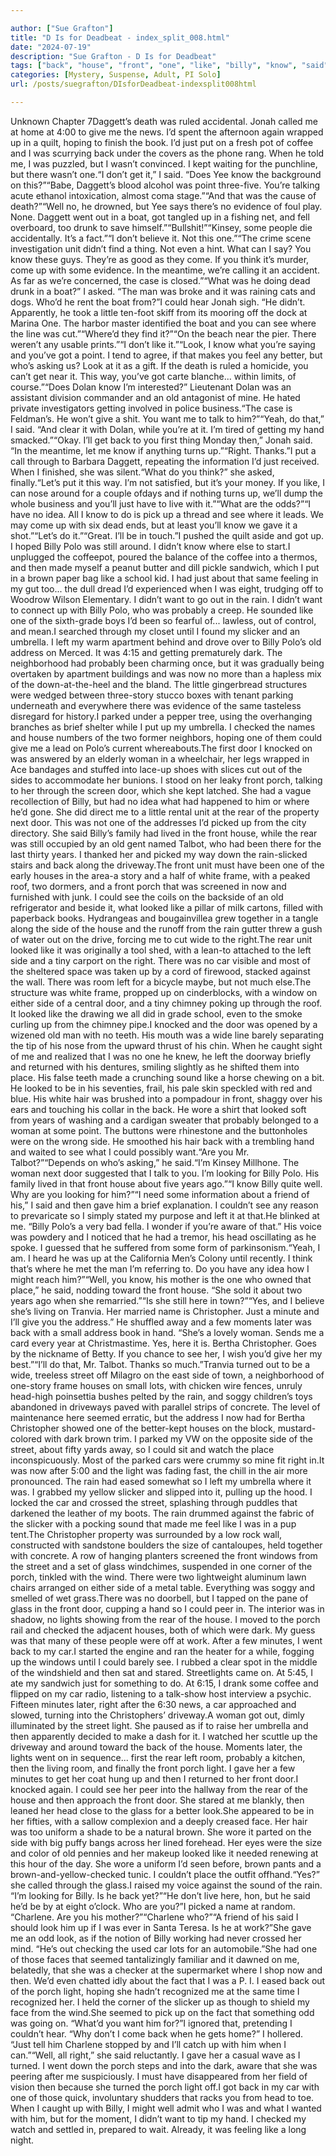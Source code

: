 ```yaml
---

author: ["Sue Grafton"]
title: "D Is for Deadbeat - index_split_008.html"
date: "2024-07-19"
description: "Sue Grafton - D Is for Deadbeat"
tags: ["back", "house", "front", "one", "like", "billy", "know", "said", "side", "could", "see", "door", "porch", "left", "car", "light", "got", "old", "polo", "rain", "rear", "looked", "give", "put", "get"]
categories: [Mystery, Suspense, Adult, PI Solo]
url: /posts/suegrafton/DIsforDeadbeat-indexsplit008html

---
```



Unknown
Chapter 7Daggett’s death was ruled accidental. Jonah called me at home at 4:00 to give me the news. I’d spent the afternoon again wrapped up in a quilt, hoping to finish the book. I’d just put on a fresh pot of coffee and I was scurrying back under the covers as the phone rang. When he told me, I was puzzled, but I wasn’t convinced. I kept waiting for the punchline, but there wasn’t one.“I don’t get it,” I said. “Does Yee know the background on this?”“Babe, Daggett’s blood alcohol was point three-five. You’re talking acute ethanol intoxication, almost coma stage.”“And that was the cause of death?”“Well no, he drowned, but Yee says there’s no evidence of foul play. None. Daggett went out in a boat, got tangled up in a fishing net, and fell overboard, too drunk to save himself.”“Bullshit!”“Kinsey, some people die accidentally. It’s a fact.”“I don’t believe it. Not this one.”“The crime scene investigation unit didn’t find a thing. Not even a hint. What can I say? You know these guys. They’re as good as they come. If you think it’s murder, come up with some evidence. In the meantime, we’re calling it an accident. As far as we’re concerned, the case is closed.”“What was he doing dead drunk in a boat?” I asked. “The man was broke and it was raining cats and dogs. Who’d he rent the boat from?”I could hear Jonah sigh. “He didn’t. Apparently, he took a little ten-foot skiff from its mooring off the dock at Marina One. The harbor master identified the boat and you can see where the line was cut.”“Where’d they find it?”“On the beach near the pier. There weren’t any usable prints.”“I don’t like it.”“Look, I know what you’re saying and you’ve got a point. I tend to agree, if that makes you feel any better, but who’s asking us? Look at it as a gift. If the death is ruled a homicide, you can’t get near it. This way, you’ve got carte blanche... within limits, of course.”“Does Dolan know I’m interested?” Lieutenant Dolan was an assistant division commander and an old antagonist of mine. He hated private investigators getting involved in police business.“The case is Feldman’s. He won’t give a shit. You want me to talk to him?”“Yeah, do that,” I said. “And clear it with Dolan, while you’re at it. I’m tired of getting my hand smacked.”“Okay. I’ll get back to you first thing Monday then,” Jonah said. “In the meantime, let me know if anything turns up.”“Right. Thanks.”I put a call through to Barbara Daggett, repeating the information I’d just received. When I finished, she was silent.“What do you think?” she asked, finally.“Let’s put it this way. I’m not satisfied, but it’s your money. If you like, I can nose around for a couple ofdays and if nothing turns up, we’ll dump the whole business and you’ll just have to live with it.”“What are the odds?”“I have no idea. All I know to do is pick up a thread and see where it leads. We may come up with six dead ends, but at least you’ll know we gave it a shot.”“Let’s do it.”“Great. I’ll be in touch.”I pushed the quilt aside and got up. I hoped Billy Polo was still around. I didn’t know where else to start.I unplugged the coffeepot, poured the balance of the coffee into a thermos, and then made myself a peanut butter and dill pickle sandwich, which I put in a brown paper bag like a school kid. I had just about that same feeling in my gut too... the dull dread I’d experienced when I was eight, trudging off to Woodrow Wilson Elementary. I didn’t want to go out in the rain. I didn’t want to connect up with Billy Polo, who was probably a creep. He sounded like one of the sixth-grade boys I’d been so fearful of... lawless, out of control, and mean.I searched through my closet until I found my slicker and an umbrella. I left my warm apartment behind and drove over to Billy Polo’s old address on Merced. It was 4:15 and getting prematurely dark. The neighborhood had probably been charming once, but it was gradually being overtaken by apartment buildings and was now no more than a hapless mix of the down-at-the-heel and the bland. The little gingerbread structures were wedged between three-story stucco boxes with tenant parking underneath and everywhere there was evidence of the same tasteless disregard for history.I parked under a pepper tree, using the overhanging branches as brief shelter while I put up my umbrella. I checked the names and house numbers of the two former neighbors, hoping one of them could give me a lead on Polo’s current whereabouts.The first door I knocked on was answered by an elderly woman in a wheelchair, her legs wrapped in Ace bandages and stuffed into lace-up shoes with slices cut out of the sides to accommodate her bunions. I stood on her leaky front porch, talking to her through the screen door, which she kept latched. She had a vague recollection of Billy, but had no idea what had happened to him or where he’d gone. She did direct me to a little rental unit at the rear of the property next door. This was not one of the addresses I’d picked up from the city directory. She said Billy’s family had lived in the front house, while the rear was still occupied by an old gent named Talbot, who had been there for the last thirty years. I thanked her and picked my way down the rain-slicked stairs and back along the driveway.The front unit must have been one of the early houses in the area-a story and a half of white frame, with a peaked roof, two dormers, and a front porch that was screened in now and furnished with junk. I could see the coils on the backside of an old refrigerator and beside it, what looked like a pillar of milk cartons, filled with paperback books. Hydrangeas and bougainvillea grew together in a tangle along the side of the house and the runoff from the rain gutter threw a gush of water out on the drive, forcing me to cut wide to the right.The rear unit looked like it was originally a tool shed, with a lean-to attached to the left side and a tiny carport on the right. There was no car visible and most of the sheltered space was taken up by a cord of firewood, stacked against the wall. There was room left for a bicycle maybe, but not much else.The structure was white frame, propped up on cinderblocks, with a window on either side of a central door, and a tiny chimney poking up through the roof. It looked like the drawing we all did in grade school, even to the smoke curling up from the chimney pipe.I knocked and the door was opened by a wizened old man with no teeth. His mouth was a wide line barely separating the tip of his nose from the upward thrust of his chin. When he caught sight of me and realized that I was no one he knew, he left the doorway briefly and returned with his dentures, smiling slightly as he shifted them into place. His false teeth made a crunching sound like a horse chewing on a bit. He looked to be in his seventies, frail, his pale skin speckled with red and blue. His white hair was brushed into a pompadour in front, shaggy over his ears and touching his collar in the back. He wore a shirt that looked soft from years of washing and a cardigan sweater that probably belonged to a woman at some point. The buttons were rhinestone and the buttonholes were on the wrong side. He smoothed his hair back with a trembling hand and waited to see what I could possibly want.“Are you Mr. Talbot?”“Depends on who’s asking,” he said.“I’m Kinsey Millhone. The woman next door suggested that I talk to you. I’m looking for Billy Polo. His family lived in that front house about five years ago.”“I know Billy quite well. Why are you looking for him?”“I need some information about a friend of his,” I said and then gave him a brief explanation. I couldn’t see any reason to prevaricate so I simply stated my purpose and left it at that.He blinked at me. “Billy Polo’s a very bad fella. I wonder if you’re aware of that.” His voice was powdery and I noticed that he had a tremor, his head oscillating as he spoke. I guessed that he suffered from some form of parkinsonism.“Yeah, I am. I heard he was up at the California Men’s Colony until recently. I think that’s where he met the man I’m referring to. Do you have any idea how I might reach him?”“Well, you know, his mother is the one who owned that place,” he said, nodding toward the front house. “She sold it about two years ago when she remarried.”“Is she still here in town?”“Yes, and I believe she’s living on Tranvia. Her married name is Christopher. Just a minute and I’ll give you the address.” He shuffled away and a few moments later was back with a small address book in hand. “She’s a lovely woman. Sends me a card every year at Christmastime. Yes, here it is. Bertha Christopher. Goes by the nickname of Betty. If you chance to see her, I wish you’d give her my best.”“I’ll do that, Mr. Talbot. Thanks so much.”Tranvia turned out to be a wide, treeless street off Milagro on the east side of town, a neighborhood of one-story frame houses on small lots, with chicken wire fences, unruly head-high poinsettia bushes pelted by the rain, and soggy children’s toys abandoned in driveways paved with parallel strips of concrete. The level of maintenance here seemed erratic, but the address I now had for Bertha Christopher showed one of the better-kept houses on the block, mustard-colored with dark brown trim. I parked my VW on the opposite side of the street, about fifty yards away, so I could sit and watch the place inconspicuously. Most of the parked cars were crummy so mine fit right in.It was now after 5:00 and the light was fading fast, the chill in the air more pronounced. The rain had eased somewhat so I left my umbrella where it was. I grabbed my yellow slicker and slipped into it, pulling up the hood. I locked the car and crossed the street, splashing through puddles that darkened the leather of my boots. The rain drummed against the fabric of the slicker with a pocking sound that made me feel like I was in a pup tent.The Christopher property was surrounded by a low rock wall, constructed with sandstone boulders the size of cantaloupes, held together with concrete. A row of hanging planters screened the front windows from the street and a set of glass windchimes, suspended in one corner of the porch, tinkled with the wind. There were two lightweight aluminum lawn chairs arranged on either side of a metal table. Everything was soggy and smelled of wet grass.There was no doorbell, but I tapped on the pane of glass in the front door, cupping a hand so I could peer in. The interior was in shadow, no lights showing from the rear of the house. I moved to the porch rail and checked the adjacent houses, both of which were dark. My guess was that many of these people were off at work. After a few minutes, I went back to my car.I started the engine and ran the heater for a while, fogging up the windows until I could barely see. I rubbed a clear spot in the middle of the windshield and then sat and stared. Streetlights came on. At 5:45, I ate my sandwich just for something to do. At 6:15, I drank some coffee and flipped on my car radio, listening to a talk-show host interview a psychic. Fifteen minutes later, right after the 6:30 news, a car approached and slowed, turning into the Christophers’ driveway.A woman got out, dimly illuminated by the street light. She paused as if to raise her umbrella and then apparently decided to make a dash for it. I watched her scuttle up the driveway and around toward the back of the house. Moments later, the lights went on in sequence... first the rear left room, probably a kitchen, then the living room, and finally the front porch light. I gave her a few minutes to get her coat hung up and then I returned to her front door.I knocked again. I could see her peer into the hallway from the rear of the house and then approach the front door. She stared at me blankly, then leaned her head close to the glass for a better look.She appeared to be in her fifties, with a sallow complexion and a deeply creased face. Her hair was too uniform a shade to be a natural brown. She wore it parted on the side with big puffy bangs across her lined forehead. Her eyes were the size and color of old pennies and her makeup looked like it needed renewing at this hour of the day. She wore a uniform I’d seen before, brown pants and a brown-and-yellow-checked tunic. I couldn’t place the outfit offhand.“Yes?” she called through the glass.I raised my voice against the sound of the rain. “I’m looking for Billy. Is he back yet?”“He don’t live here, hon, but he said he’d be by at eight o’clock. Who are you?”I picked a name at random. “Charlene. Are you his mother?”“Charlene who?”“A friend of his said I should look him up if I was ever in Santa Teresa. Is he at work?”She gave me an odd look, as if the notion of Billy working had never crossed her mind. “He’s out checking the used car lots for an automobile.”She had one of those faces that seemed tantalizingly familiar and it dawned on me, belatedly, that she was a checker at the supermarket where I shop now and then. We’d even chatted idly about the fact that I was a P. I. I eased back out of the porch light, hoping she hadn’t recognized me at the same time I recognized her. I held the corner of the slicker up as though to shield my face from the wind.She seemed to pick up on the fact that something odd was going on. “What’d you want him for?”I ignored that, pretending I couldn’t hear. “Why don’t I come back when he gets home?” I hollered. “Just tell him Charlene stopped by and I’ll catch up with him when I can.”“Well, all right,” she said reluctantly. I gave her a casual wave as I turned. I went down the porch steps and into the dark, aware that she was peering after me suspiciously. I must have disappeared from her field of vision then because she turned the porch light off.I got back in my car with one of those quick, involuntary shudders that racks you from head to toe. When I caught up with Billy, I might well admit who I was and what I wanted with him, but for the moment, I didn’t want to tip my hand. I checked my watch and settled in, prepared to wait. Already, it was feeling like a long night.
